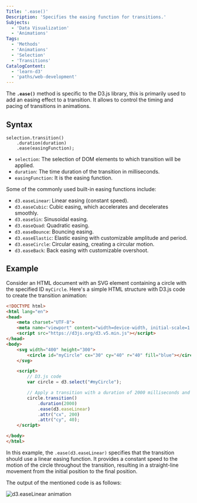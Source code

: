 ```yaml
---
Title: '.ease()'
Description: 'Specifies the easing function for transitions.'
Subjects:
  - 'Data Visualization'
  - 'Animations'
Tags:
  - 'Methods'
  - 'Animations'
  - 'Selection'
  - 'Transitions'
CatalogContent:
  - 'learn-d3'
  - 'paths/web-development'
---
```


The **`.ease()`** method is specific to the D3.js library, this is primarily used to add an easing effect to a transition. It allows to control the timing and pacing of transitions in animations.

## Syntax

```pseudo
selection.transition()
    .duration(duration)
    .ease(easingFunction);
```

- `selection`: The selection of DOM elements to which transition will be applied.
- `duration`: The time duration of the transition in milliseconds.
- `easingFunction`: It is the easing function.

Some of the commonly used built-in easing functions include:

- `d3.easeLinear`: Linear easing (constant speed).
- `d3.easeCubic`: Cubic easing, which accelerates and decelerates smoothly.
- `d3.easeSin`: Sinusoidal easing.
- `d3.easeQuad`: Quadratic easing.
- `d3.easeBounce`: Bouncing easing.
- `d3.easeElastic`: Elastic easing with customizable amplitude and period.
- `d3.easeCircle`: Circular easing, creating a circular motion.
- `d3.easeBack`: Back easing with customizable overshoot.

## Example

Consider an HTML document with an SVG element containing a circle with the specified ID `myCircle`. Here's a simple HTML structure with D3.js code to create the transition animation:

```html
<!DOCTYPE html>
<html lang="en">
<head>
    <meta charset="UTF-8">
    <meta name="viewport" content="width=device-width, initial-scale=1.0">
    <script src="https://d3js.org/d3.v5.min.js"></script>
</head>
<body>
    <svg width="400" height="300">
        <circle id="myCircle" cx="30" cy="40" r="40" fill="blue"></circle>
    </svg>

    <script>
        // D3.js code
        var circle = d3.select("#myCircle");

        // Apply a transition with a duration of 2000 milliseconds and linear easing
        circle.transition()
            .duration(2000)
            .ease(d3.easeLinear)
            .attr("cx", 200)
            .attr("cy", 40);
    </script>

</body>
</html>
```

In this example, the `.ease(d3.easeLinear)` specifies that the transition should use a linear easing function. It provides a constant speed to the motion of the circle throughout the transition, resulting in a straight-line movement from the initial position to the final position.

The output of the mentioned code is as follows:

![d3.easeLinear animation](https://raw.githubusercontent.com/Codecademy/docs/main/media/d3-ease-example.gif)
